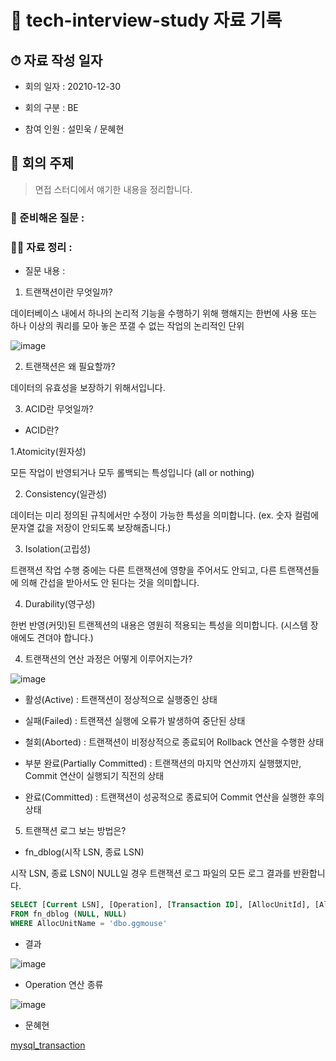 # 📕 tech-interview-study 자료 기록

## ⏱ 자료 작성 일자

* 회의 일자 : 20210-12-30

[comment]: <> (2021-00-00로 기록해주세요)

* 회의 구분 : BE

[comment]: <> (BE / FE 로 기록해주세요)

* 참여 인원 : 설민욱 / 문혜현

[comment]: <> (회의에 참여한 인원을 적어주세요)

## 👏 회의 주제

> 면접 스터디에서 얘기한 내용을 정리합니다.

### 📃 준비해온 질문 :

[comment]: <> (여기에 준비해둔 질문들을 적어주시면 됩니다.)

### 🙋‍♂ 자료 정리 :

* 질문 내용 :

[comment]: <> (질문 내용에 따라 내용을 작성해주시면 됩니다.)

1. 트랜잭션이란 무엇일까?

데이터베이스 내에서 하나의 논리적 기능을 수행하기 위해 행해지는 한번에 사용 또는 하나 이상의 쿼리를 모아 놓은 쪼갤 수 없는 작업의 논리적인 단위

![image](https://user-images.githubusercontent.com/42922298/147704662-7a2064e1-139a-4e35-96c9-8a233236b301.png)

2. 트랜잭션은 왜 필요할까?

데이터의 유효성을 보장하기 위해서입니다.

3. ACID란 무엇일까?

* ACID란?

1.Atomicity(원자성)

모든 작업이 반영되거나 모두 롤백되는 특성입니다 (all or nothing)

2. Consistency(일관성)

데이터는 미리 정의된 규칙에서만 수정이 가능한 특성을 의미합니다. (ex. 숫자 컬럼에 문자열 값을 저장이 안되도록 보장해줍니다.)

3. Isolation(고립성)

트랜잭션 작업 수행 중에는 다른 트랜잭션에 영향을 주어서도 안되고, 다른 트랜잭션들에 의해 간섭을 받아서도 안 된다는 것을 의미합니다.

4. Durability(영구성)

한번 반영(커밋)된 트랜젝션의 내용은 영원히 적용되는 특성을 의미합니다. (시스템 장애에도 견뎌야 합니다.)

4. 트랜잭션의 연산 과정은 어떻게 이루어지는가?

![image](https://user-images.githubusercontent.com/42922298/147705783-04c7e7f5-7ab0-4e37-b6a3-351b71e506b8.png)

* 활성(Active) : 트랜잭션이 정상적으로 실행중인 상태

* 실패(Failed) : 트랜잭션 실행에 오류가 발생하여 중단된 상태

* 철회(Aborted) : 트랜잭션이 비정상적으로 종료되어 Rollback 연산을 수행한 상태

* 부분 완료(Partially Committed) : 트랜잭션의 마지막 연산까지 실행했지만, Commit 연산이 실행되기 직전의 상태

* 완료(Committed) : 트랜잭션이 성공적으로 종료되어 Commit 연산을 실행한 후의 상태

5. 트랜잭션 로그 보는 방법은?

* fn_dblog(시작 LSN, 종료 LSN)

시작 LSN, 종료 LSN이 NULL일 경우 트랜잭션 로그 파일의 모든 로그 결과를 반환합니다.

```sql
SELECT [Current LSN], [Operation], [Transaction ID], [AllocUnitId], [AllocUnitName], [Begin Time], [End TIme]
FROM fn_dblog (NULL, NULL)
WHERE AllocUnitName = 'dbo.ggmouse'
```

* 결과

![image](https://user-images.githubusercontent.com/42922298/147706104-dc6a4e5e-f5f1-471c-bafd-48bf829cacf4.png)

* Operation 연산 종류

![image](https://user-images.githubusercontent.com/42922298/147706122-77df73ae-71f4-4d66-84cf-16ef11c0bc6d.png)

* 문혜현

[mysql_transaction](https://www.notion.so/MySQL_Transaction-d5b964d9e6e844eba758b650deb2bf58)
